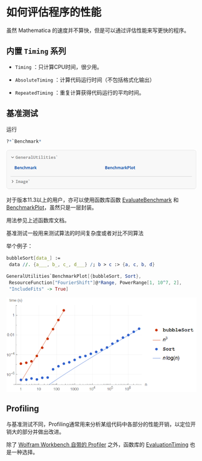 # 如何评估程序的性能

虽然 Mathematica 的速度并不算快，但是可以通过评估性能来写更快的程序。

## 内置 `Timing` 系列

- `Timing` ：只计算CPU时间，很少用。

- `AbsoluteTiming` ：计算代码运行时间（不包括格式化输出）

- `RepeatedTiming` ：重复计算获得代码运行的平均时间。

## 基准测试

运行

```mathematica
?*`Benchmark*
```

![0j6mbj99c3g8m](img/0j6mbj99c3g8m.png)

对于版本11.3以上的用户，亦可以使用函数库函数 [EvaluateBenchmark](https://resources.wolframcloud.com/FunctionRepository/resources/EvaluateBenchmark) 和 [BenchmarkPlot](https://resources.wolframcloud.com/FunctionRepository/resources/BenchmarkPlot)，虽然只是一层封装。

用法参见上述函数库文档。

基准测试一般用来测试算法的时间复杂度或者对比不同算法

举个例子：

```mathematica
bubbleSort[data_] := 
 data //. {a___, b_, c_, d___} /; b > c :> {a, c, b, d}
```

```mathematica
GeneralUtilities`BenchmarkPlot[{bubbleSort, Sort}, 
 ResourceFunction["FourierShift"]@*Range, PowerRange[1, 10^7, 2], 
 "IncludeFits" -> True]
```

![1inmjmzqaxwed](img/1inmjmzqaxwed.png)

## Profiling

与基准测试不同，Profiling通常用来分析某组代码中各部分的性能开销，以定位开销大的部分并做出改进。

除了 [Wolfram Workbench 自带的 Profiler](https://reference.wolfram.com/workbench/index.jsp?topic=/com.wolfram.eclipse.help/html/tasks/profiler.html) 之外，函数库的 [EvaluationTiming](https://resources.wolframcloud.com/FunctionRepository/resources/EvaluationTiming) 也是一种选择。